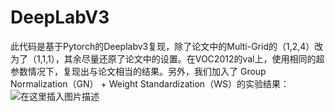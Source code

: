 # DeepLabV3
此代码是基于Pytorch的Deeplabv3复现，除了论文中的Multi-Grid的（1,2,4）改为了（1,1,1），其余尽量还原了论文中的设置。在VOC2012的val上，使用相同的超参数情况下，复现出与论文相当的结果。另外，我们加入了 Group Normalization（GN） + Weight Standardization（WS）的实验结果：
![在这里插入图片描述](https://img-blog.csdnimg.cn/20200329210435426.png)
